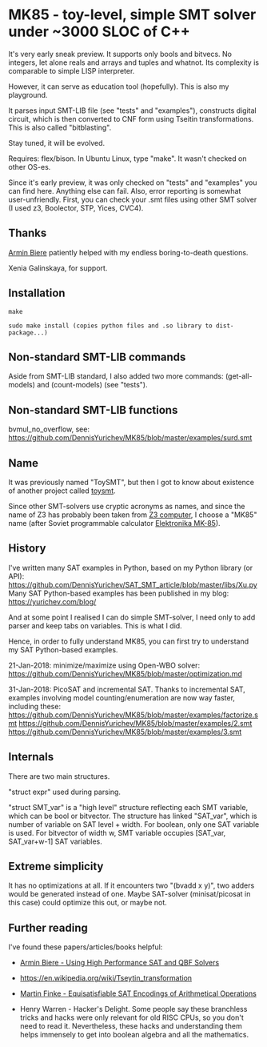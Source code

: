 # MK85 - toy-level, simple SMT solver under ~3000 SLOC of C++

It's very early sneak preview.
It supports only bools and bitvecs. No integers, let alone reals and arrays and tuples and whatnot.
Its complexity is comparable to simple LISP interpreter.

However, it can serve as education tool (hopefully).
This is also my playground.

It parses input SMT-LIB file (see "tests" and "examples"), constructs digital circuit, which is then converted to CNF form using Tseitin transformations.
This is also called "bitblasting".

Stay tuned, it will be evolved.

Requires: flex/bison.
In Ubuntu Linux, type "make".
It wasn't checked on other OS-es.

Since it's early preview, it was only checked on "tests" and "examples" you can find here.
Anything else can fail.
Also, error reporting is somewhat user-unfriendly.
First, you can check your .smt files using other SMT solver (I used z3, Boolector, STP, Yices, CVC4).

## Thanks

[Armin Biere](http://fmv.jku.at/biere/) patiently helped with my endless boring-to-death questions.

Xenia Galinskaya, for support.

## Installation

	make

	sudo make install (copies python files and .so library to dist-package...)

## Non-standard SMT-LIB commands

Aside from SMT-LIB standard, I also added two more commands: (get-all-models) and (count-models) (see "tests").

## Non-standard SMT-LIB functions

bvmul_no_overflow, see: https://github.com/DennisYurichev/MK85/blob/master/examples/surd.smt

## Name

It was previously named "ToySMT", but then I got to know about existence of another project called [toysmt](https://github.com/msakai/toysolver).

Since other SMT-solvers use cryptic acronyms as names, and since the name of Z3 has probably been taken from [Z3 computer](https://en.wikipedia.org/wiki/Z3_%28computer%29),
I choose a "MK85" name (after Soviet programmable calculator [Elektronika MK-85](http://www.leningrad.su/museum/show_calc.php?n=224)).

## History

I've written many SAT examples in Python, based on my Python library (or API):
https://github.com/DennisYurichev/SAT_SMT_article/blob/master/libs/Xu.py
Many SAT Python-based examples has been published in my blog: https://yurichev.com/blog/

And at some point I realised I can do simple SMT-solver, I need only to add parser and keep tabs on variables.
This is what I did.

Hence, in order to fully understand MK85, you can first try to understand my SAT Python-based examples.

21-Jan-2018: minimize/maximize using Open-WBO solver: https://github.com/DennisYurichev/MK85/blob/master/optimization.md

31-Jan-2018: PicoSAT and incremental SAT. Thanks to incremental SAT, examples involving model counting/enumeration are now way faster, including these:
https://github.com/DennisYurichev/MK85/blob/master/examples/factorize.smt
https://github.com/DennisYurichev/MK85/blob/master/examples/2.smt
https://github.com/DennisYurichev/MK85/blob/master/examples/3.smt

## Internals

There are two main structures.

"struct expr" used during parsing.

"struct SMT_var" is a "high level" structure reflecting each SMT variable, which can be bool or bitvector.
The structure has linked "SAT_var", which is number of variable on SAT level + width.
For boolean, only one SAT variable is used.
For bitvector of width w, SMT variable occupies [SAT_var, SAT_var+w-1] SAT variables.

## Extreme simplicity

It has no optimizations at all.
If it encounters two "(bvadd x y)", two adders would be generated instead of one.
Maybe SAT-solver (minisat/picosat in this case) could optimize this out, or maybe not.

## Further reading

I've found these papers/articles/books helpful: 

* [Armin Biere - Using High Performance SAT and QBF Solvers](http://fmv.jku.at/biere/talks/Biere-TPTPA11.pdf)
* https://en.wikipedia.org/wiki/Tseytin_transformation
* [Martin Finke - Equisatisfiable SAT Encodings of Arithmetical Operations](http://www.martin-finke.de/documents/Masterarbeit_bitblast_Finke.pdf)

* Henry Warren - Hacker's Delight.
Some people say these branchless tricks and hacks were only relevant for old RISC CPUs, so you don't need to read it.
Nevertheless, these hacks and understanding them helps immensely to get into boolean algebra and all the mathematics.

